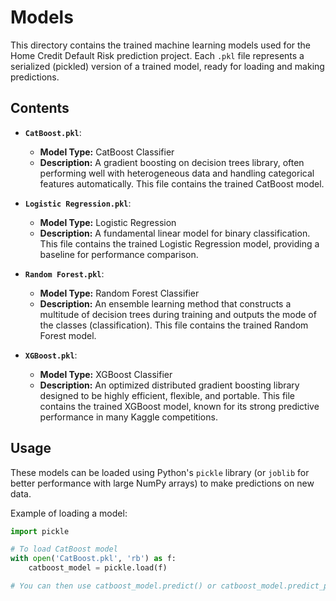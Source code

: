 # Models

This directory contains the trained machine learning models used for the Home Credit Default Risk prediction project. Each `.pkl` file represents a serialized (pickled) version of a trained model, ready for loading and making predictions.

## Contents

* **`CatBoost.pkl`**:
    * **Model Type:** CatBoost Classifier
    * **Description:** A gradient boosting on decision trees library, often performing well with heterogeneous data and handling categorical features automatically. This file contains the trained CatBoost model.

* **`Logistic Regression.pkl`**:
    * **Model Type:** Logistic Regression
    * **Description:** A fundamental linear model for binary classification. This file contains the trained Logistic Regression model, providing a baseline for performance comparison.

* **`Random Forest.pkl`**:
    * **Model Type:** Random Forest Classifier
    * **Description:** An ensemble learning method that constructs a multitude of decision trees during training and outputs the mode of the classes (classification). This file contains the trained Random Forest model.

* **`XGBoost.pkl`**:
    * **Model Type:** XGBoost Classifier
    * **Description:** An optimized distributed gradient boosting library designed to be highly efficient, flexible, and portable. This file contains the trained XGBoost model, known for its strong predictive performance in many Kaggle competitions.

## Usage

These models can be loaded using Python's `pickle` library (or `joblib` for better performance with large NumPy arrays) to make predictions on new data.

Example of loading a model:

```python
import pickle

# To load CatBoost model
with open('CatBoost.pkl', 'rb') as f:
    catboost_model = pickle.load(f)

# You can then use catboost_model.predict() or catboost_model.predict_proba()
